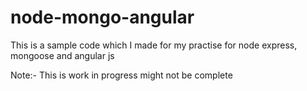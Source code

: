 node-mongo-angular
==================
This is a sample code which I made for my practise for node express, mongoose and angular js

Note:- This is work in progress might not be complete
